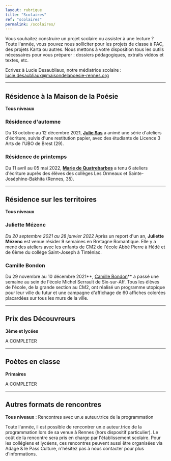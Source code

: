```yaml
---
layout: rubrique
title: "Scolaires"
ref: "scolaires"
permalink: /scolaires/
---
```

Vous souhaitez construire un projet scolaire ou assister à une lecture ? Toute l'année, vous pouvez nous solliciter pour les projets de classe à PAC, des projets Karta ou autres. Nous mettons à votre disposition tous les outils nécessaires pour vous préparer : dossiers pédagogiques, extraits vidéos et textes, etc.

Ecrivez à Lucie Desaubliaux, notre médiatrice scolaire : lucie.desaubliaux@maisondelapoesie-rennes.org

- - -

## Résidence à la Maison de la Poésie

**Tous niveaux**

### Résidence d'automne

Du 18 octobre au 12 décembre 2021, **[Julie Sas](https://maisondelapoesierennes.netlify.app/residence/2022/07/04/r-sidence-dautomne.html)** a animé une série d'ateliers d'écriture, suivis d'une restitution papier, avec des étudiants de Licence 3 Arts de l'UBO de Brest (29).

### Résidence de printemps

Du 11 avril au 05 mai 2022, **[Marie de Quatrebarbes](/residence/2022/05/02/residences-marie-dequatrebarbes.html)** a tenu 6 ateliers d'écriture auprès des élèves des collèges Les Ormeaux et Sainte-Joséphine-Bakhita (Rennes, 35).

- - -

## Résidence sur les territoires

**Tous niveaux**

### Juliette Mézenc

*Du 20 septembre 2021 au 28 janvier 2022*
Après un report d'un an, **Juliette Mézenc** est venue résider 9 semaines en Bretagne Romantique. Elle y a mené des ateliers avec les enfants de CM2 de l'école Abbé Pierre à Hédé et de 6ème du collège Saint-Joseph à Tinténiac.

### Camille Bondon

Du 29 novembre au 10 décembre 2021**, [Camille Bondon](https://maisondelapoesierennes.netlify.app/residence_scolaire/2022/07/04/r-sidence-sixt-sur-aff-2046.html)** a passé une semaine au sein de l'école Michel Serrault de Six-sur-Aff. Tous les élèves de l'école, de la grande section au CM2, ont réalisé un programme utopique pour leur ville du futur et une campagne d'affichage de 60 affiches colorées placardées sur tous les murs de la ville.

- - -

## Prix des Découvreurs

**3ème et lycées**

A COMPLETER

- - -

## Poètes en classe

**Primaires**

A COMPLETER

- - -

## Autres formats de rencontres

**Tous niveaux** : Rencontres avec un.e auteur.trice de la programmation

Toute l'année, il est possible de rencontrer un.e auteur.trice de la programmation lors de sa venue à Rennes (hors dispositif particulier). Le coût de la rencontre sera pris en charge par l'établissement scolaire. Pour les collégiens et lycéens, ces rencontres peuvent aussi être organisées via Adage & le Pass Culture, n'hésitez pas à nous contacter pour plus d'informations.
